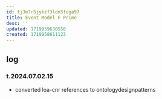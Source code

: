```yaml
---
id: tj3m7r5jykzf3ldn5foga97
title: Event Model F Prime
desc: ''
updated: 1719959630558
created: 1719958611123
---
```


## log

### t.2024.07.02.15

- converted loa-cnr references to ontologydesignpatterns